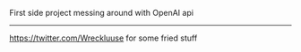 First side project messing around with OpenAI api

------------------------------------------------------------------------

https://twitter.com/Wreckluuse for some fried stuff
